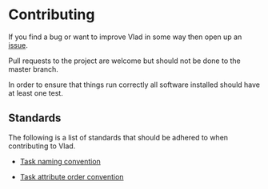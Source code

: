 # Contributing

If you find a bug or want to improve Vlad in some way then open up an [issue](https://github.com/hashbangcode/vlad/issues).

Pull requests to the project are welcome but should not be done to the master branch.

In order to ensure that things run correctly all software installed should have at least one test.

## Standards

The following is a list of standards that should be adhered to when contributing to Vlad.

- [Task naming convention](naming_convention.md)

- [Task attribute order convention](order_convention.md)
